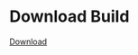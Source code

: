 # Download Build
[Download](https://github.com/Carmelosmexy1/Enigma-Public-Updated/releases/tag/Download)












































































































